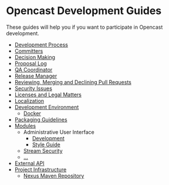 Opencast Development Guides
===========================

These guides will help you if you want to participate in Opencast development.


- [Development Process](development-process.md)
- [Committers](committer.md)
- [Decision Making](decision-making)
- [Proposal Log](proposal-log.md)
- [QA Coordinator](qa-coordinator.md)
- [Release Manager](release-manager.md)
- [Reviewing, Merging and Declining Pull Requests](reviewing-and-merging.md)
- [Security Issues](security.md)
- [Licenses and Legal Matters](license.md)
- [Localization](localization.md)
- [Development Environment](development-environment.md)
    - [Docker](development-environment-docker.md)
- [Packaging Guidelines](packaging.md)
- [Modules](modules/index.md)
    - Administrative User Interface
        - [Development](modules/admin-ui/development.md)
        - [Style Guide](modules/admin-ui/style/index.md)
    - [Stream Security](modules/stream-security.md)
    - […](modules/index.md)
 - [External API](api/index.md)
 - [Project Infrastructure](infrastructure/index.md)
    - [Nexus Maven Repository](infrastructure/nexus.md)
